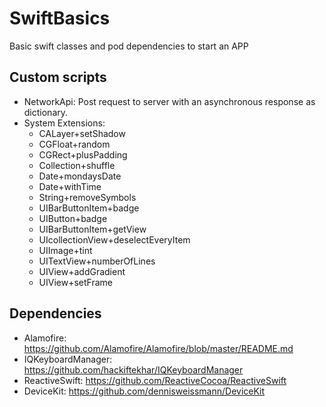 # SwiftBasics
Basic swift classes and pod dependencies to start an APP

## Custom scripts
- NetworkApi: Post request to server with an asynchronous response as dictionary.
- System Extensions:
  - CALayer+setShadow
  - CGFloat+random
  - CGRect+plusPadding
  - Collection+shuffle
  - Date+mondaysDate
  - Date+withTime
  - String+removeSymbols
  - UIBarButtonItem+badge
  - UIButton+badge
  - UIBarButtonItem+getView
  - UIcollectionView+deselectEveryItem
  - UIImage+tint
  - UITextView+numberOfLines
  - UIView+addGradient
  - UIView+setFrame

## Dependencies 
- Alamofire: https://github.com/Alamofire/Alamofire/blob/master/README.md
- IQKeyboardManager: https://github.com/hackiftekhar/IQKeyboardManager
- ReactiveSwift: https://github.com/ReactiveCocoa/ReactiveSwift
- DeviceKit: https://github.com/dennisweissmann/DeviceKit
